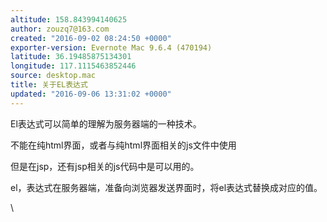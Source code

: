 ```yaml
---
altitude: 158.843994140625
author: zouzq7@163.com
created: "2016-09-02 08:24:50 +0000"
exporter-version: Evernote Mac 9.6.4 (470194)
latitude: 36.19485875134301
longitude: 117.1115463852446
source: desktop.mac
title: 关于EL表达式
updated: "2016-09-06 13:31:02 +0000"
---
```


<div>

El表达式可以简单的理解为服务器端的一种技术。

</div>

<div>

不能在纯html界面，或者与纯html界面相关的js文件中使用

</div>

<div>

但是在jsp，还有jsp相关的js代码中是可以用的。

</div>

<div>

el，表达式在服务器端，准备向浏览器发送界面时，将el表达式替换成对应的值。

</div>

<div>

\

</div>
